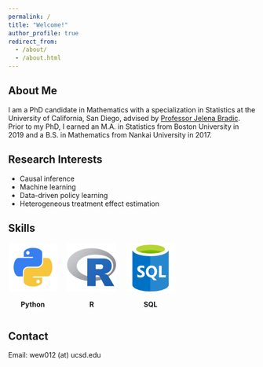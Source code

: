 ```yaml
---
permalink: /
title: "Welcome!"
author_profile: true
redirect_from: 
  - /about/
  - /about.html
---
```



## About Me
I am a PhD candidate in Mathematics with a specialization in Statistics at the University of California, San Diego, advised by [Professor Jelena Bradic](http://www.jelenabradic.net). 
Prior to my PhD, I earned an M.A. in Statistics from Boston University in 2019 and a B.S. in Mathematics from Nankai University in 2017.

## Research Interests
- Causal inference  
- Machine learning  
- Data-driven policy learning  
- Heterogeneous treatment effect estimation

## Skills


<!-- | ![Python](../images/python-logo-1-300x300.jpg) | 
|:---:|
| **Python** |  -->
<!-- <img src="../images/python-logo-1-300x300.jpg" alt="Python Logo" width="100" />

**Python** -->


<div style="display: flex; justify-content: left; align-items: flex-end;gap: 20px;">
  <div style="text-align: center;">
    <img src="../images/python-logo-1-300x300.jpg" alt="Python Logo" width="100" height="100">
    <p><strong>Python</strong></p>
  </div>
  <div style="text-align: center;">
    <img src="../images/Rlogo.jpg" alt="SQL Logo" width="100" height="100" >
    <p><strong>R </strong></p>
  </div>
    <div style="text-align: center;">
    <img src="../images/SQLlogo.png" 
    alt="SQLLogo" width="100" height="100">
    <p><strong>SQL </strong></p>
  </div>
</div>


<!-- 
### Languages and Databases
| ![Python](path-to-images/python-logo-1-300x300.jpg) | ![HTML5](path-to-images/html5-300x300.jpg) | ![CSS3](path-to-images/css3-300x300.jpg) | ![MySQL](path-to-images/mysql-logo-1-300x300.jpg) | ![PostgreSQL](path-to-images/postgresql-logo.png) | ![Shell Scripting](path-to-images/shell-logo-1-300x300.jpg) |
|:---:|:---:|:---:|:---:|:---:|:---:|
| **Python** | **HTML5** | **CSS3** | **MySQL** | **PostgreSQL** | **Shell Scripting** |

--- -->
<!-- 
### Libraries
| ![NumPy](path-to-images/numpy-logo-1-500x500.jpg) | ![Pandas](path-to-images/pandas-logo-2-500x500.jpg) | ![OpenCV](path-to-images/opencv-logo-1-500x500.jpg) | ![scikit-learn](path-to-images/sk-learn-logo-1-500x500.jpg) | ![matplotlib](path-to-images/matplotlib-logo-1-500x500.jpg) |
|:---:|:---:|:---:|:---:|:---:|
| **NumPy** | **Pandas** | **OpenCV** | **scikit-learn** | **matplotlib** | -->





## Contact
Email: wew012 (at) ucsd.edu
  
